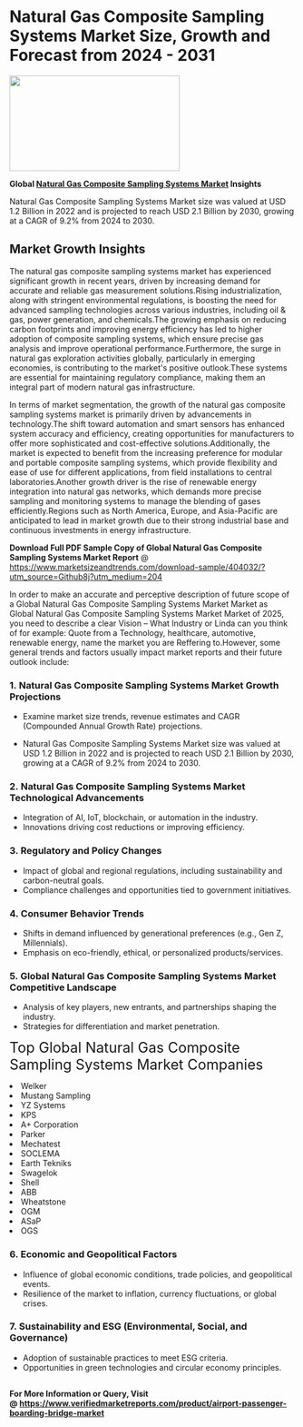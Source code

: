 <H1>Natural Gas Composite Sampling Systems Market Size, Growth and Forecast from 2024 - 2031</H1><img class="aligncenter size-medium wp-image-584254" src="https://thirdeyenews.in/wp-content/uploads/2024/09/Global-Market-Research-300x168.jpeg" alt="" width="300" height="168" /><p><strong>Global&nbsp;<a href="https://www.marketsizeandtrends.com/download-sample/404032/?utm_source=Github8j?utm_medium=204">Natural Gas Composite Sampling Systems Market</a> Insights</strong></p><p>Natural Gas Composite Sampling Systems Market size was valued at USD 1.2 Billion in 2022 and is projected to reach USD 2.1 Billion by 2030, growing at a CAGR of 9.2% from 2024 to 2030.</p><p><h2>Market Growth Insights</h2> <p>The natural gas composite sampling systems market has experienced significant growth in recent years, driven by increasing demand for accurate and reliable gas measurement solutions.Rising industrialization, along with stringent environmental regulations, is boosting the need for advanced sampling technologies across various industries, including oil & gas, power generation, and chemicals.The growing emphasis on reducing carbon footprints and improving energy efficiency has led to higher adoption of composite sampling systems, which ensure precise gas analysis and improve operational performance.Furthermore, the surge in natural gas exploration activities globally, particularly in emerging economies, is contributing to the market's positive outlook.These systems are essential for maintaining regulatory compliance, making them an integral part of modern natural gas infrastructure.</p> <p>In terms of market segmentation, the growth of the natural gas composite sampling systems market is primarily driven by advancements in technology.The shift toward automation and smart sensors has enhanced system accuracy and efficiency, creating opportunities for manufacturers to offer more sophisticated and cost-effective solutions.Additionally, the market is expected to benefit from the increasing preference for modular and portable composite sampling systems, which provide flexibility and ease of use for different applications, from field installations to central laboratories.Another growth driver is the rise of renewable energy integration into natural gas networks, which demands more precise sampling and monitoring systems to manage the blending of gases efficiently.Regions such as North America, Europe, and Asia-Pacific are anticipated to lead in market growth due to their strong industrial base and continuous investments in energy infrastructure.</p> <p><span class=""><strong>Download Full PDF Sample Copy of Global Natural Gas Composite Sampling Systems Market Report</strong> @ <a href="https://www.marketsizeandtrends.com/download-sample/404032/?utm_source=Github8j?utm_medium=204" target="_blank">https://www.marketsizeandtrends.com/download-sample/404032/?utm_source=Github8j?utm_medium=204</a></span></p><p>In order to make an accurate and perceptive description of future scope of a Global&nbsp;Natural Gas Composite Sampling Systems Market Market as Global&nbsp;Natural Gas Composite Sampling Systems Market Market of 2025, you need to describe a clear Vision &ndash; What Industry or Linda can you think of for example: Quote from a Technology, healthcare, automotive, renewable energy, name the market you are Reffering to.However, some general trends and factors usually impact market reports and their future outlook include:</p><h3>1.&nbsp;<strong>Natural Gas Composite Sampling Systems Market Growth Projections</strong></h3><ul><li>Examine market size trends, revenue estimates and CAGR (Compounded Annual Growth Rate) projections.</li><li><p>Natural Gas Composite Sampling Systems Market size was valued at USD 1.2 Billion in 2022 and is projected to reach USD 2.1 Billion by 2030, growing at a CAGR of 9.2% from 2024 to 2030.</p></li></ul><h3>2.&nbsp;<strong>Natural Gas Composite Sampling Systems Market Technological Advancements</strong></h3><ul><li>Integration of AI, IoT, blockchain, or automation in the industry.</li><li>Innovations driving cost reductions or improving efficiency.</li></ul><h3>3.&nbsp;<strong>Regulatory and Policy Changes</strong></h3><ul><li>Impact of global and regional regulations, including sustainability and carbon-neutral goals.</li><li>Compliance challenges and opportunities tied to government initiatives.</li></ul><h3>4.&nbsp;<strong>Consumer Behavior Trends</strong></h3><ul><li>Shifts in demand influenced by generational preferences (e.g., Gen Z, Millennials).</li><li>Emphasis on eco-friendly, ethical, or personalized products/services.</li></ul><h3>5.&nbsp;<strong>Global Natural Gas Composite Sampling Systems Market Competitive Landscape</strong></h3><ul><li>Analysis of key players, new entrants, and partnerships shaping the industry.</li><li>Strategies for differentiation and market penetration.</li></ul><p data-pm-slice="1 1 []"><span style="color: inherit; font-family: inherit; font-size: 25px;">Top Global Natural Gas Composite Sampling Systems Market Companies</span></p><div class="" data-test-id=""><p><li>Welker</li><li> Mustang Sampling</li><li> YZ Systems</li><li> KPS</li><li> A+ Corporation</li><li> Parker</li><li> Mechatest</li><li> SOCLEMA</li><li> Earth Tekniks</li><li> Swagelok</li><li> Shell</li><li> ABB</li><li> Wheatstone</li><li> OGM</li><li> ASaP</li><li> OGS</li></p></div><h3>6.&nbsp;<strong>Economic and Geopolitical Factors</strong></h3><ul><li>Influence of global economic conditions, trade policies, and geopolitical events.</li><li>Resilience of the market to inflation, currency fluctuations, or global crises.</li></ul><h3>7.&nbsp;<strong>Sustainability and ESG (Environmental, Social, and Governance)</strong></h3><ul><li>Adoption of sustainable practices to meet ESG criteria.</li><li>Opportunities in green technologies and circular economy principles.</li></ul><h2><strong style="font-size: 14px;">For More Information or Query, Visit @&nbsp;</strong><a style="background-color: #ffffff; font-size: 14px;" href="https://www.marketsizeandtrends.com/report/natural-gas-composite-sampling-systems-market/" target="_blank">https://www.verifiedmarketreports.com/product/airport-passenger-boarding-bridge-market</a></h2>